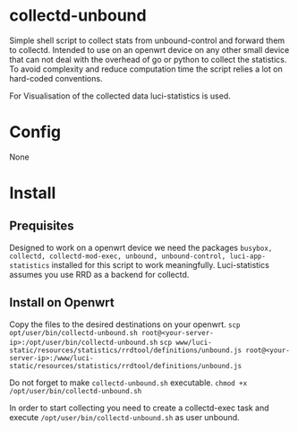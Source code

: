 # collectd-unbound

Simple shell script to collect stats from unbound-control and forward them to collectd.
Intended to use on an openwrt device on any other small device that can not deal with the overhead of go or python to collect the statistics. To avoid complexity and reduce computation time the script relies a lot on hard-coded conventions.

For Visualisation of the collected data luci-statistics is used. 

# Config
None

# Install

## Prequisites

Designed to work on a openwrt device we need the packages `busybox, collectd, collectd-mod-exec, unbound, unbound-control, luci-app-statistics` installed for this script to work meaningfully.
Luci-statistics assumes you use RRD as a backend for collectd.

## Install on Openwrt 

Copy the files to the desired destinations on your openwrt.
`scp opt/user/bin/collectd-unbound.sh root@<your-server-ip>:/opt/user/bin/collectd-unbound.sh`
`scp www/luci-static/resources/statistics/rrdtool/definitions/unbound.js root@<your-server-ip>:/www/luci-static/resources/statistics/rrdtool/definitions/unbound.js`

Do not forget to make `collectd-unbound.sh` executable.
`chmod +x /opt/user/bin/collectd-unbound.sh`

In order to start collecting you need to create a collectd-exec task and execute `/opt/user/bin/collectd-unbound.sh` as user unbound.
